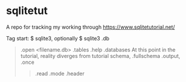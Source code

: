 # sqlitetut
A repo for tracking my working through https://www.sqlitetutorial.net/

Tag start:  $ sqlite3, optionally $ sqlite3 <filename>.db
> .open <filename.db>
> .tables
> .help
> .databases
  At this point in the tutorial, reality diverges from tutorial
> schema, .fullschema
>.output, .once
>>.read
>.mode
>.header

